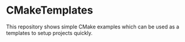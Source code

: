 # CMakeTemplates
This repository shows simple CMake examples which can be used as a templates to setup projects quickly.
